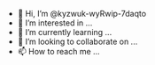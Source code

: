- 👋 Hi, I’m @kyzwuk-wyRwip-7daqto
- 👀 I’m interested in ...
- 🌱 I’m currently learning ...
- 💞️ I’m looking to collaborate on ...
- 📫 How to reach me ...

<!---
kyzwuk-wyRwip-7daqto/kyzwuk-wyRwip-7daqto is a ✨ special ✨ repository because its `README.md` (this file) appears on your GitHub profile.
You can click the Preview link to take a look at your changes.
--->
